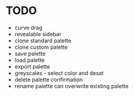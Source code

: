 # TODO

* curve drag
* revealable sidebar
* clone standard palette
* clone custom palette
* save palette
* load palette
* export palette
* greyscales - select color and desat
* delete palette confirmation
* rename palette can overwrite existing palette
